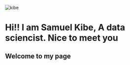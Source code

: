 
       
![kibe](https://github.com/samkibe/samkibe.github.io/assets/25104443/41edb5df-c3f3-4a11-8daa-2ef5c885d720)
<h1> Hi!! I am Samuel Kibe, A data sciencist. Nice to meet you </h1>
<H2> Welcome to my page </H2
